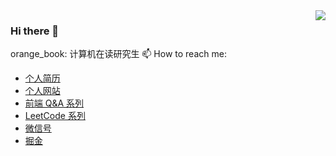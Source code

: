 <img align="right" src="https://github-readme-stats.vercel.app/api?username=mrgong1997&show_icons=true&icon_color=CE1D2D&text_color=718096&bg_color=ffffff&hide_title=true" />

### Hi there 👋

orange_book: 计算机在读研究生
📫 How to reach me:
- [个人简历](https://mrgong1997.github.io/resume/)
- [个人网站](https://mrgong1997.github.io/)
- [前端 Q&A 系列](https://mrgong1997.github.io/Q-A/#/)
- [LeetCode 系列](https://mrgong1997.github.io/LeetCode/#/)
- [微信号](https://raw.githubusercontent.com/mrgong1997/CDN/master/imgs/wechat.jpg)
- [掘金](https://juejin.cn/user/2731625054472503)

<!--
**mrgong1997/mrgong1997** is a ✨ _special_ ✨ repository because its `README.md` (this file) appears on your GitHub profile.

Here are some ideas to get you started:

- 🔭 I’m currently working on ...
- 🌱 I’m currently learning ...
- 👯 I’m looking to collaborate on ...
- 🤔 I’m looking for help with ...
- 💬 Ask me about ...
- 📫 How to reach me: ...
- 😄 Pronouns: ...
- ⚡ Fun fact: ...
-->
